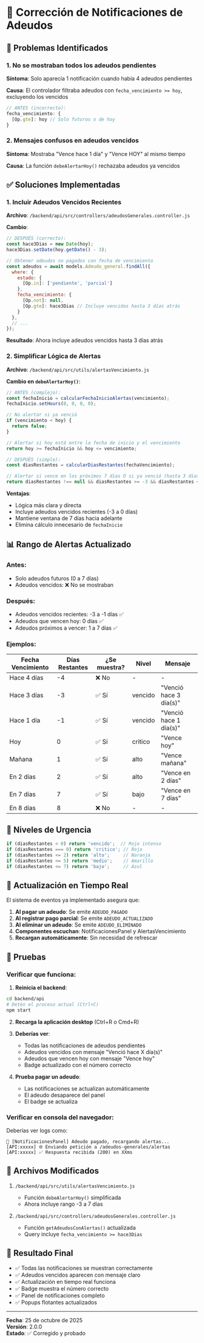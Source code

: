 # 🔧 Corrección de Notificaciones de Adeudos

## 🐛 Problemas Identificados

### 1. No se mostraban todos los adeudos pendientes
**Síntoma**: Solo aparecía 1 notificación cuando había 4 adeudos pendientes

**Causa**: El controlador filtraba adeudos con `fecha_vencimiento >= hoy`, excluyendo los vencidos
```javascript
// ANTES (incorrecto):
fecha_vencimiento: {
  [Op.gte]: hoy // Solo futuros o de hoy
}
```

### 2. Mensajes confusos en adeudos vencidos
**Síntoma**: Mostraba "Vence hace 1 día" y "Vence HOY" al mismo tiempo

**Causa**: La función `debeAlertarHoy()` rechazaba adeudos ya vencidos

## ✅ Soluciones Implementadas

### 1. Incluir Adeudos Vencidos Recientes

**Archivo**: `/backend/api/src/controllers/adeudosGenerales.controller.js`

**Cambio**:
```javascript
// DESPUÉS (correcto):
const hace3Dias = new Date(hoy);
hace3Dias.setDate(hoy.getDate() - 3);

// Obtener adeudos no pagados con fecha de vencimiento
const adeudos = await models.Adeudo_general.findAll({
  where: {
    estado: {
      [Op.in]: ['pendiente', 'parcial']
    },
    fecha_vencimiento: {
      [Op.not]: null,
      [Op.gte]: hace3Dias // Incluye vencidos hasta 3 días atrás
    }
  },
  // ...
});
```

**Resultado**: Ahora incluye adeudos vencidos hasta 3 días atrás

### 2. Simplificar Lógica de Alertas

**Archivo**: `/backend/api/src/utils/alertasVencimiento.js`

**Cambio en `debeAlertarHoy()`**:
```javascript
// ANTES (complejo):
const fechaInicio = calcularFechaInicioAlertas(vencimiento);
fechaInicio.setHours(0, 0, 0, 0);

// No alertar si ya venció
if (vencimiento < hoy) {
  return false;
}

// Alertar si hoy está entre la fecha de inicio y el vencimiento
return hoy >= fechaInicio && hoy <= vencimiento;

// DESPUÉS (simple):
const diasRestantes = calcularDiasRestantes(fechaVencimiento);

// Alertar si vence en los próximos 7 días O si ya venció (hasta 3 días atrás)
return diasRestantes !== null && diasRestantes >= -3 && diasRestantes <= 7;
```

**Ventajas**:
- Lógica más clara y directa
- Incluye adeudos vencidos recientes (-3 a 0 días)
- Mantiene ventana de 7 días hacia adelante
- Elimina cálculo innecesario de `fechaInicio`

## 📊 Rango de Alertas Actualizado

### Antes:
- Solo adeudos futuros (0 a 7 días)
- Adeudos vencidos: ❌ No se mostraban

### Después:
- Adeudos vencidos recientes: -3 a -1 días ✅
- Adeudos que vencen hoy: 0 días ✅
- Adeudos próximos a vencer: 1 a 7 días ✅

### Ejemplos:

| Fecha Vencimiento | Días Restantes | ¿Se muestra? | Nivel | Mensaje |
|-------------------|----------------|--------------|-------|---------|
| Hace 4 días | -4 | ❌ No | - | - |
| Hace 3 días | -3 | ✅ Sí | vencido | "Venció hace 3 día(s)" |
| Hace 1 día | -1 | ✅ Sí | vencido | "Venció hace 1 día(s)" |
| Hoy | 0 | ✅ Sí | critico | "Vence hoy" |
| Mañana | 1 | ✅ Sí | alto | "Vence mañana" |
| En 2 días | 2 | ✅ Sí | alto | "Vence en 2 días" |
| En 7 días | 7 | ✅ Sí | bajo | "Vence en 7 días" |
| En 8 días | 8 | ❌ No | - | - |

## 🎯 Niveles de Urgencia

```javascript
if (diasRestantes < 0) return 'vencido';  // Rojo intenso
if (diasRestantes === 0) return 'critico'; // Rojo
if (diasRestantes <= 2) return 'alto';     // Naranja
if (diasRestantes <= 5) return 'medio';    // Amarillo
if (diasRestantes <= 7) return 'bajo';     // Azul
```

## 🔄 Actualización en Tiempo Real

El sistema de eventos ya implementado asegura que:

1. **Al pagar un adeudo**: Se emite `ADEUDO_PAGADO`
2. **Al registrar pago parcial**: Se emite `ADEUDO_ACTUALIZADO`
3. **Al eliminar un adeudo**: Se emite `ADEUDO_ELIMINADO`
4. **Componentes escuchan**: NotificacionesPanel y AlertasVencimiento
5. **Recargan automáticamente**: Sin necesidad de refrescar

## 🧪 Pruebas

### Verificar que funciona:

1. **Reinicia el backend**:
```bash
cd backend/api
# Detén el proceso actual (Ctrl+C)
npm start
```

2. **Recarga la aplicación desktop** (Ctrl+R o Cmd+R)

3. **Deberías ver**:
   - Todas las notificaciones de adeudos pendientes
   - Adeudos vencidos con mensaje "Venció hace X día(s)"
   - Adeudos que vencen hoy con mensaje "Vence hoy"
   - Badge actualizado con el número correcto

4. **Prueba pagar un adeudo**:
   - Las notificaciones se actualizan automáticamente
   - El adeudo desaparece del panel
   - El badge se actualiza

### Verificar en consola del navegador:

Deberías ver logs como:
```
🔔 [NotificacionesPanel] Adeudo pagado, recargando alertas...
[API:xxxxx] 🌐 Enviando petición a /adeudos-generales/alertas
[API:xxxxx] ✅ Respuesta recibida (200) en XXms
```

## 📝 Archivos Modificados

1. `/backend/api/src/utils/alertasVencimiento.js`
   - Función `debeAlertarHoy()` simplificada
   - Ahora incluye rango -3 a 7 días

2. `/backend/api/src/controllers/adeudosGenerales.controller.js`
   - Función `getAdeudosConAlertas()` actualizada
   - Query incluye `fecha_vencimiento >= hace3Dias`

## 🎉 Resultado Final

- ✅ Todas las notificaciones se muestran correctamente
- ✅ Adeudos vencidos aparecen con mensaje claro
- ✅ Actualización en tiempo real funciona
- ✅ Badge muestra el número correcto
- ✅ Panel de notificaciones completo
- ✅ Popups flotantes actualizados

---

**Fecha**: 25 de octubre de 2025  
**Versión**: 2.0.0  
**Estado**: ✅ Corregido y probado
